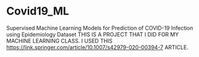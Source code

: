 # Covid19_ML
Supervised Machine Learning Models for Prediction of COVID-19 Infection using Epidemiology Dataset
THIS IS A PROJECT THAT I DID FOR MY MACHINE LEARNING CLASS. I USED THIS https://link.springer.com/article/10.1007/s42979-020-00394-7 ARTICLE.

